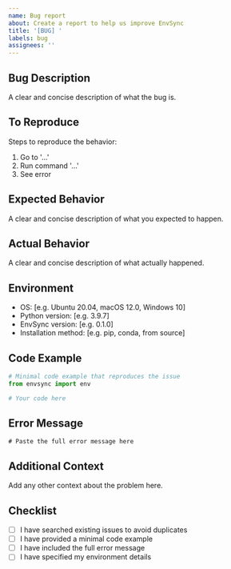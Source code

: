 ```yaml
---
name: Bug report
about: Create a report to help us improve EnvSync
title: '[BUG] '
labels: bug
assignees: ''
---
```


## Bug Description
A clear and concise description of what the bug is.

## To Reproduce
Steps to reproduce the behavior:
1. Go to '...'
2. Run command '...'
3. See error

## Expected Behavior
A clear and concise description of what you expected to happen.

## Actual Behavior
A clear and concise description of what actually happened.

## Environment
- OS: [e.g. Ubuntu 20.04, macOS 12.0, Windows 10]
- Python version: [e.g. 3.9.7]
- EnvSync version: [e.g. 0.1.0]
- Installation method: [e.g. pip, conda, from source]

## Code Example
```python
# Minimal code example that reproduces the issue
from envsync import env

# Your code here
```

## Error Message
```
# Paste the full error message here
```

## Additional Context
Add any other context about the problem here.

## Checklist
- [ ] I have searched existing issues to avoid duplicates
- [ ] I have provided a minimal code example
- [ ] I have included the full error message
- [ ] I have specified my environment details
